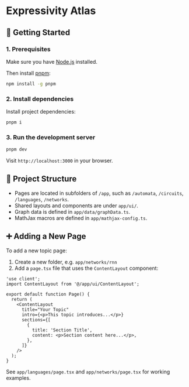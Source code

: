 # Expressivity Atlas

## 🚀 Getting Started

### 1. Prerequisites

Make sure you have [Node.js](https://nodejs.org) installed.

Then install [pnpm](https://pnpm.io):

```bash
npm install -g pnpm
```

### 2. Install dependencies

Install project dependencies:

```bash
pnpm i
```

### 3. Run the development server

```bash
pnpm dev
```

Visit `http://localhost:3000` in your browser.

## 🧱 Project Structure

- Pages are located in subfolders of `/app`, such as `/automata`, `/circuits`, `/languages`, `/networks`.
- Shared layouts and components are under `app/ui/`.
- Graph data is defined in `app/data/graphData.ts`.
- MathJax macros are defined in `app/mathjax-config.ts`.

## ➕ Adding a New Page

To add a new topic page:

1. Create a new folder, e.g. `app/networks/rnn`
2. Add a `page.tsx` file that uses the `ContentLayout` component:

```tsx
'use client';
import ContentLayout from '@/app/ui/ContentLayout';

export default function Page() {
  return (
    <ContentLayout
      title="Your Topic"
      intro={<p>This topic introduces...</p>}
      sections={[
        {
          title: 'Section Title',
          content: <p>Section content here...</p>,
        },
      ]}
    />
  );
}
```

See `app/languages/page.tsx` and `app/networks/page.tsx` for working examples.
